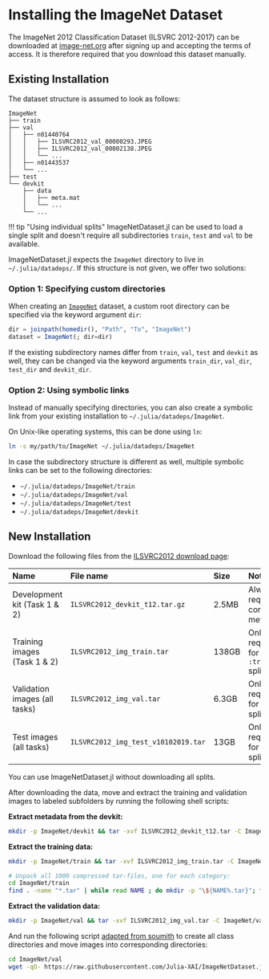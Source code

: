 # Installing the ImageNet Dataset
The ImageNet 2012 Classification Dataset (ILSVRC 2012-2017) can be downloaded at
[image-net.org](https://image-net.org/) after signing up and accepting the terms of access.
It is therefore required that you download this dataset manually.

## Existing Installation
The dataset structure is assumed to look as follows:
```
ImageNet
├── train
├── val
│   ├── n01440764
│   │   ├── ILSVRC2012_val_00000293.JPEG
│   │   ├── ILSVRC2012_val_00002138.JPEG
│   │   └── ...
│   ├── n01443537
│   └── ...
├── test
└── devkit
    ├── data
    │   ├── meta.mat
    │   └── ...
    └── ...
```

!!! tip "Using individual splits"
    ImageNetDataset.jl can be used to load a single split 
    and doesn't require all subdirectories `train`, `test` and `val` to be available.

ImageNetDataset.jl expects the `ImageNet` directory to live in `~/.julia/datadeps/`.
If this structure is not given, we offer two solutions:

### Option 1: Specifying custom directories
When creating an [`ImageNet`](@ref) dataset, a custom root directory can be specified via the keyword argument `dir`:

```julia
dir = joinpath(homedir(), "Path", "To", "ImageNet")
dataset = ImageNet(; dir=dir)
```

If the existing subdirectory names differ from `train`, `val`, `test` and `devkit` as well, 
they can be changed via the keyword arguments `train_dir`, `val_dir`, `test_dir` and `devkit_dir`.

### Option 2: Using symbolic links
Instead of manually specifying directories,
you can also create a symbolic link from your existing installation to `~/.julia/datadeps/ImageNet`.

On Unix-like operating systems, this can be done using `ln`:
```bash
ln -s my/path/to/ImageNet ~/.julia/datadeps/ImageNet
```

In case the subdirectory structure is different as well, multiple symbolic links 
can be set to the following directories:
* `~/.julia/datadeps/ImageNet/train`
* `~/.julia/datadeps/ImageNet/val`
* `~/.julia/datadeps/ImageNet/test`
* `~/.julia/datadeps/ImageNet/devkit`

## New Installation
Download the following files from the [ILSVRC2012 download page](https://image-net.org/challenges/LSVRC/2012/2012-downloads.php):

| Name                          | File name                           | Size  | Note                               |
|:------------------------------|:------------------------------------|:------|:-----------------------------------|
| Development kit (Task 1 & 2)  | `ILSVRC2012_devkit_t12.tar.gz`      | 2.5MB | Always required, contains metadata | 
| Training images (Task 1 & 2)  | `ILSVRC2012_img_train.tar`          | 138GB | Only required for `:train` split   |
| Validation images (all tasks) | `ILSVRC2012_img_val.tar`            | 6.3GB | Only required for `:val` split     |
| Test images (all tasks)       | `ILSVRC2012_img_test_v10102019.tar` | 13GB  | Only required for `:test` split    | 

You can use ImageNetDataset.jl without downloading all splits.

After downloading the data, move and extract the training and validation images to
labeled subfolders by running the following shell scripts:

**Extract metadata from the devkit:**
```bash
mkdir -p ImageNet/devkit && tar -xvf ILSVRC2012_devkit_t12.tar -C ImageNet/devkit --strip-components=1
```

**Extract the training data:**
```bash
mkdir -p ImageNet/train && tar -xvf ILSVRC2012_img_train.tar -C ImageNet/train

# Unpack all 1000 compressed tar-files, one for each category:
cd ImageNet/train
find . -name "*.tar" | while read NAME ; do mkdir -p "\${NAME%.tar}"; tar -xvf "\${NAME}" -C "\${NAME%.tar}"; rm -f "\${NAME}"; done
```

**Extract the validation data:**
```bash
mkdir -p ImageNet/val && tar -xvf ILSVRC2012_img_val.tar -C ImageNet/val
```

And run the following script 
[adapted from soumith](https://github.com/soumith/imagenetloader.torch/blob/master/valprep.sh) 
to create all class directories and move images into corresponding directories:

```bash
cd ImageNet/val
wget -qO- https://raw.githubusercontent.com/Julia-XAI/ImageNetDataset.jl/master/docs/src/valprep.sh | bash
```
